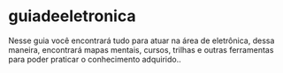 # guiadeeletronica
Nesse guia você encontrará tudo para atuar na área de eletrônica, dessa maneira, encontrará mapas mentais, cursos, trilhas e outras ferramentas para poder praticar o conhecimento adquirido..
